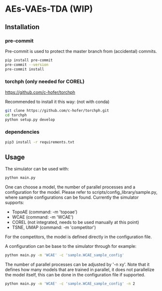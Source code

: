 # AEs-VAEs-TDA (WIP)

## Installation 


### pre-commit
Pre-commit is used to protect the master branch from (accidental) commits. 

```bash
pip install pre-commit
pre-commit --version
pre-commit install
```

### torchph (only needed for COREL)
https://github.com/c-hofer/torchph

Recommended to install it this way: (not with conda)
```bash
git clone https://github.com/c-hofer/torchph.git
cd torchph
python setup.py develop
```

### dependencies
```bash
pip3 install -r requirements.txt
```
## Usage

The simulator can be used with:
```bash
python main.py
```

One can choose a model, the number of parallel processes and a configuration for the model.
Please refer to scripts/config_library/sample.py, where sample configurations can be found.
Currently the simulator supports:
- TopoAE (command: -m 'topoae')
- WCAE (command: -m 'WCAE')
- COREL (not integrated, needs to be used manually at this point)
- TSNE, UMAP (command: -m 'competitor')

For the competitors, the model is defined directly in the configuration file.

A configuration can be base to the simulator through for example:
```bash
python main.py -m 'WCAE' -c 'sample.WCAE_sample_config'
```

The number of parallel processes can be adjusted by '-n xy'. Note that it defines how many models that are trained in parallel, it does not parallelize the model itself, this can be done in the configuration file if supported.

```bash
python main.py -m 'WCAE' -c 'sample.WCAE_sample_config' -n 2
```
